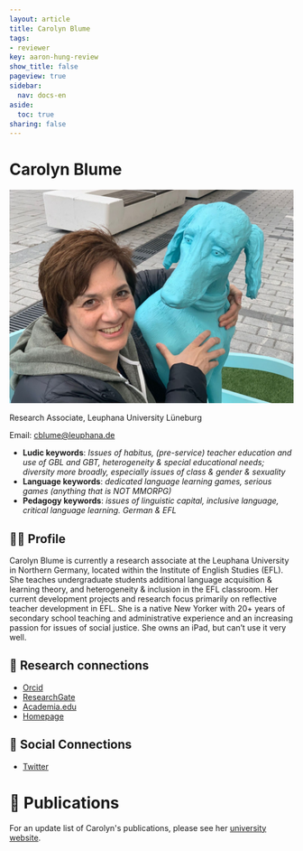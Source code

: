 ```yaml
---
layout: article
title: Carolyn Blume
tags:
- reviewer
key: aaron-hung-review
show_title: false
pageview: true
sidebar:
  nav: docs-en
aside:
  toc: true
sharing: false
---
```


# Carolyn Blume

<div class="card">
  <div class="card__image">
    <img class="image" src="/assets/images/Carolyn-Blume.jpg"/>
    <div class="overlay overlay--bottom">
      <p>Research Associate, Leuphana University Lüneburg</p>
    </div>
  </div>
</div>

Email: [cblume@leuphana.de](mailto:cblume@leuphana.de)

- **Ludic keywords**: *Issues of habitus, (pre-service) teacher education and use of GBL and GBT, heterogeneity & special educational needs; diversity more broadly, especially issues of class & gender & sexuality*
- **Language keywords**: *dedicated language learning games, serious games (anything that is NOT MMORPG)*
- **Pedagogy keywords**: *issues of linguistic capital, inclusive language, critical language learning. German & EFL*

<!--more-->

## 👨‍🏫 Profile

Carolyn Blume is currently a research associate at the Leuphana University in Northern Germany, located within the Institute of English Studies (EFL). She teaches undergraduate students additional language acquisition & learning theory, and heterogeneity & inclusion in the EFL classroom. Her current development projects and research focus primarily on reflective teacher development in EFL. She is a native New Yorker with 20+ years of secondary school teaching and administrative experience and an increasing passion for issues of social justice. She owns an iPad, but can’t use it very well.

## 🧪 Research connections

- [Orcid](https://orcid.org/0000-0002-4788-593X)
- [ResearchGate](https://www.researchgate.net/profile/Carolyn_Blume3)
- [Academia.edu](https://leuphana.academia.edu/CarolynBlume)
- [Homepage](http://caroblume.weebly.com/)

## 💬 Social Connections

- [Twitter](https://twitter.com/carolyn-blume)

# 📰 Publications

For an update list of Carolyn's publications, please see her [university website](https://www.leuphana.de/institute/ies/personen/carolyn-blume.html).